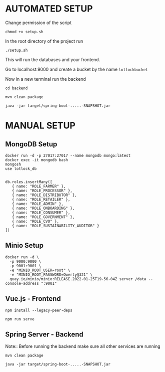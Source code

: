 # AUTOMATED SETUP 

Change permission of the script 

    chmod +x setup.sh 

In the root directory of the project run

    ./setup.sh

This will run the databases and your frontend. 

Go to localhost:9000 and create a bucket by the name `lotlockbucket`

Now in a new terminal run the backend 

    cd backend 

    mvn clean package

    java -jar target/spring-boot-.....-SNAPSHOT.jar


# MANUAL SETUP 

## MongoDB Setup

    docker run -d -p 27017:27017 --name mongodb mongo:latest
    docker exec -it mongodb bash
    mongosh
    use lotlock_db


    db.roles.insertMany([
       { name: "ROLE_FARMER" },
       { name: "ROLE_PROCESSOR" },
       { name: "ROLE_DISTRIBUTOR" },
       { name: "ROLE_RETAILER" },
       { name: "ROLE_ADMIN" },
       { name: "ROLE_ONBOARDING" },
       { name: "ROLE_CONSUMER" },
       { name: "ROLE_GOVERNMENT" },
       { name: "ROLE_CVO" },
       { name: "ROLE_SUSTAINABILITY_AUDITOR" }
    ])


## Minio Setup

    docker run -d \
      -p 9000:9000 \
      -p 9001:9001 \
      -e "MINIO_ROOT_USER=root" \
      -e "MINIO_ROOT_PASSWORD=Qwerty@321" \
      quay.io/minio/minio:RELEASE.2022-01-25T19-56-04Z server /data --console-address ":9001"


## Vue.js - Frontend

    npm install --legacy-peer-deps

    npm run serve


## Spring Server - Backend

Note:: Before running the backend make sure all other services are running

    mvn clean package

    java -jar target/spring-boot-.....-SNAPSHOT.jar

